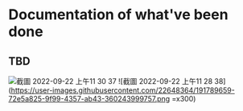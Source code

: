 # Documentation of what've been done
## TBD

![截圖 2022-09-22 上午11 30 37](https://user-images.githubusercontent.com/22648364/191789644-f70b3d24-653b-4f02-a565-e4304c1eb170.png)
![截圖 2022-09-22 上午11 28 38](https://user-images.githubusercontent.com/22648364/191789659-72e5a825-9f99-4357-ab43-360243999757.png =x300)
